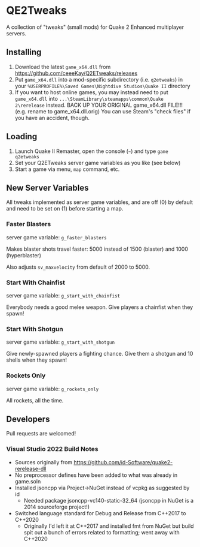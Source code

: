 # QE2Tweaks

A collection of "tweaks" (small mods) for Quake 2 Enhanced multiplayer servers.

## Installing

1. Download the latest `game_x64.dll` from https://github.com/ceeeKay/Q2ETweaks/releases
2. Put `game_x64.dll` into a mod-specific subdirectory (i.e. `q2etweaks`) in your
   `%USERPROFILE%\Saved Games\Nightdive Studios\Quake II` directory
3. If you want to host online games, you may instead need to put `game_x64.dll` into
   `...\SteamLibrary\steamapps\common\Quake 2\rerelease` instead.
   BACK UP YOUR ORIGINAL game_x64.dll FILE!!! (e.g. rename to game_x64.dll.orig)
   You can use Steam's "check files" if you have an accident, though.

## Loading

1. Launch Quake II Remaster, open the console (`~`) and type `game q2etweaks`
2. Set your Q2ETweaks server game variables as you like (see below)
3. Start a game via menu, `map` command, etc.

## New Server Variables

All tweaks implemented as server game variables, and are off (0) by default and
need to be set on (1) before starting a map.

### Faster Blasters

server game variable: `g_faster_blasters`

Makes blaster shots travel faster: 5000 instead of 1500 (blaster) and 1000 (hyperblaster)

Also adjusts `sv_maxvelocity` from default of 2000 to 5000.

### Start With Chainfist

server game variable: `g_start_with_chainfist`

Everybody needs a good melee weapon. Give players a chainfist when they spawn!

### Start With Shotgun

server game variable: `g_start_with_shotgun`

Give newly-spawned players a fighting chance. Give them a shotgun and 10 shells when they spawn!

### Rockets Only

server game variable: `g_rockets_only`

All rockets, all the time.

## Developers

Pull requests are welcomed!

### Visual Studio 2022 Build Notes

- Sources originally from https://github.com/id-Software/quake2-rerelease-dll
- No preprocessor defines have been added to what was already in game.soln
- Installed jsoncpp via Project->NuGet instead of vcpkg as suggested by id
    - Needed package jsoncpp-vc140-static-32_64
      (jsoncpp in NuGet is a 2014 sourceforge project!)
- Switched language standard for Debug and Release from C++2017 to C++2020
    - Originally I'd left it at C++2017 and installed fmt from NuGet but build
      spit out a bunch of errors related to formatting; went away with C++2020
